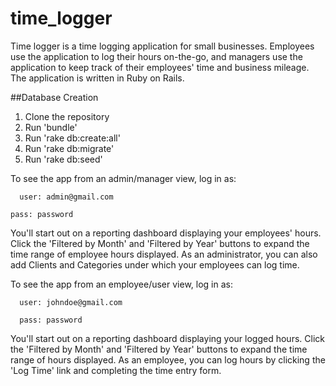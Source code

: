 # time_logger

Time logger is a time logging application for small businesses. Employees use the application to log their hours on-the-go, and managers use the application to keep track of their employees' time and business mileage. The application is written in Ruby on Rails.

##Database Creation

1. Clone the repository
2. Run 'bundle'
3. Run 'rake db:create:all'
4. Run 'rake db:migrate'
5. Run 'rake db:seed'

To see the app from an admin/manager view, log in as:

```
  user: admin@gmail.com
```

```
pass: password
```

You'll start out on a reporting dashboard displaying your employees' hours. Click the 'Filtered by Month' and 'Filtered by Year' buttons to expand the time range of employee hours displayed. As an administrator, you can also add Clients and Categories under which your employees can log time.


To see the app from an employee/user view, log in as:

```
  user: johndoe@gmail.com
```

```
  pass: password
```

You'll start out on a reporting dashboard displaying your logged hours. Click the 'Filtered by Month' and 'Filtered by Year' buttons to expand the time range of hours displayed. As an employee, you can log hours by clicking the 'Log Time' link and completing the time entry form.
